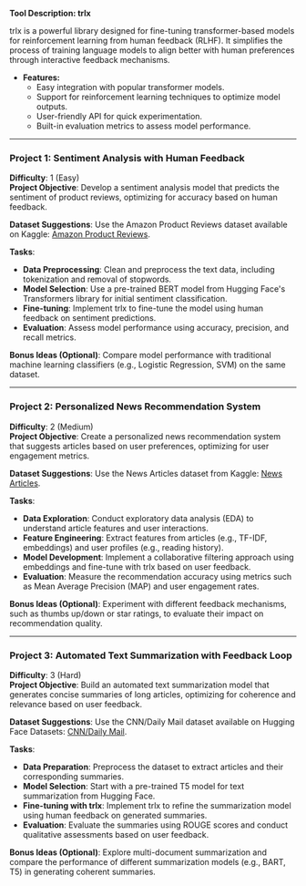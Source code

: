 **Tool Description: trlx**

trlx is a powerful library designed for fine-tuning transformer-based models for reinforcement learning from human feedback (RLHF). It simplifies the process of training language models to align better with human preferences through interactive feedback mechanisms. 

- **Features:**
  - Easy integration with popular transformer models.
  - Support for reinforcement learning techniques to optimize model outputs.
  - User-friendly API for quick experimentation.
  - Built-in evaluation metrics to assess model performance.

---

### Project 1: Sentiment Analysis with Human Feedback
**Difficulty**: 1 (Easy)  
**Project Objective**: Develop a sentiment analysis model that predicts the sentiment of product reviews, optimizing for accuracy based on human feedback.

**Dataset Suggestions**: Use the Amazon Product Reviews dataset available on Kaggle: [Amazon Product Reviews](https://www.kaggle.com/datasets/snap/amazon-fine-food-reviews).

**Tasks**:
- **Data Preprocessing**: Clean and preprocess the text data, including tokenization and removal of stopwords.
- **Model Selection**: Use a pre-trained BERT model from Hugging Face's Transformers library for initial sentiment classification.
- **Fine-tuning**: Implement trlx to fine-tune the model using human feedback on sentiment predictions.
- **Evaluation**: Assess model performance using accuracy, precision, and recall metrics.

**Bonus Ideas (Optional)**: Compare model performance with traditional machine learning classifiers (e.g., Logistic Regression, SVM) on the same dataset.

---

### Project 2: Personalized News Recommendation System
**Difficulty**: 2 (Medium)  
**Project Objective**: Create a personalized news recommendation system that suggests articles based on user preferences, optimizing for user engagement metrics.

**Dataset Suggestions**: Use the News Articles dataset from Kaggle: [News Articles](https://www.kaggle.com/datasets/snapcrack/all-the-news).

**Tasks**:
- **Data Exploration**: Conduct exploratory data analysis (EDA) to understand article features and user interactions.
- **Feature Engineering**: Extract features from articles (e.g., TF-IDF, embeddings) and user profiles (e.g., reading history).
- **Model Development**: Implement a collaborative filtering approach using embeddings and fine-tune with trlx based on user feedback.
- **Evaluation**: Measure the recommendation accuracy using metrics such as Mean Average Precision (MAP) and user engagement rates.

**Bonus Ideas (Optional)**: Experiment with different feedback mechanisms, such as thumbs up/down or star ratings, to evaluate their impact on recommendation quality.

---

### Project 3: Automated Text Summarization with Feedback Loop
**Difficulty**: 3 (Hard)  
**Project Objective**: Build an automated text summarization model that generates concise summaries of long articles, optimizing for coherence and relevance based on user feedback.

**Dataset Suggestions**: Use the CNN/Daily Mail dataset available on Hugging Face Datasets: [CNN/Daily Mail](https://huggingface.co/datasets/cnn_dailymail).

**Tasks**:
- **Data Preparation**: Preprocess the dataset to extract articles and their corresponding summaries.
- **Model Selection**: Start with a pre-trained T5 model for text summarization from Hugging Face.
- **Fine-tuning with trlx**: Implement trlx to refine the summarization model using human feedback on generated summaries.
- **Evaluation**: Evaluate the summaries using ROUGE scores and conduct qualitative assessments based on user feedback.

**Bonus Ideas (Optional)**: Explore multi-document summarization and compare the performance of different summarization models (e.g., BART, T5) in generating coherent summaries.

